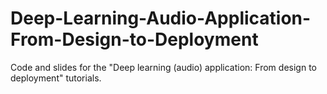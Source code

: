 # Deep-Learning-Audio-Application-From-Design-to-Deployment
Code and slides for the "Deep learning (audio) application:  From design to deployment" tutorials.
